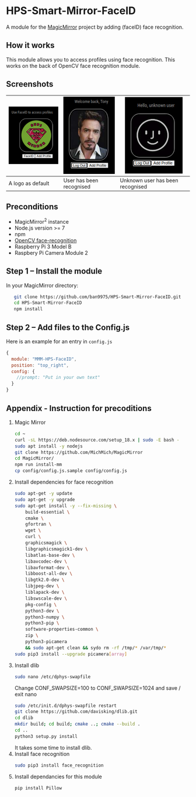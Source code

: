 # HPS-Smart-Mirror-FaceID

A module for the [MagicMirror](https://github.com/MichMich/MagicMirror) project by adding (faceID) face recognition.

## How it works
This module allows you to access profiles using face recognition. This works on the back of OpenCV face recognition module. 

## Screenshots
| ![FaceID Logged Out](img/readme/noUser.png) | ![Face ID Detected](img/readme/knownUser.png) | ![Face ID Unknown User](img/readme/unknownUser.png) |
|---|---|---|
| A logo as default | User has been recognised | Unknown user has been recognised |


## Preconditions

* MagicMirror<sup>2</sup> instance
* Node.js version >= 7
* npm
* [OpenCV face-recognition](https://github.com/ageitgey/face_recognition)
* Raspberry Pi 3 Model B
* Raspbery Pi Camera Module 2

## Step 1 – Install the module
In your MagicMirror directory:

```bash cd modules
   git clone https://github.com/ban9975/HPS-Smart-Mirror-FaceID.git
   cd HPS-Smart-Mirror-FaceID
   npm install
```

## Step 2 – Add files to the Config.js
Here is an example for an entry in `config.js`

```javascript
{
  module: "MMM-HPS-FaceID",
  position: "top_right",
  config: {
    //prompt: "Put in your own text"
  }
}
```

## Appendix - Instruction for precoditions
1. Magic Mirror
   ``` bash
   cd ~
   curl -sL https://deb.nodesource.com/setup_18.x | sudo -E bash -
   sudo apt install -y nodejs
   git clone https://github.com/MichMich/MagicMirror
   cd MagicMirror/
   npm run install-mm
   cp config/config.js.sample config/config.js
   ```
2. Install dependencies for face recognition
   ``` bash
   sudo apt-get -y update
   sudo apt-get -y upgrade
   sudo apt-get install -y --fix-missing \
       build-essential \
       cmake \
       gfortran \
       wget \
       curl \
       graphicsmagick \
       libgraphicsmagick1-dev \
       libatlas-base-dev \
       libavcodec-dev \
       libavformat-dev \
       libboost-all-dev \
       libgtk2.0-dev \
       libjpeg-dev \
       liblapack-dev \
       libswscale-dev \
       pkg-config \
       python3-dev \
       python3-numpy \
       python3-pip \
       software-properties-common \
       zip \
       python3-picamera
       && sudo apt-get clean && sydo rm -rf /tmp/* /var/tmp/*
   sudo pip3 install --upgrade picamera[array]
   ```
3. Install dlib
   ``` bash
   sudo nano /etc/dphys-swapfile
   ```
   Change CONF_SWAPSIZE=100 to CONF_SWAPSIZE=1024 and save / exit nano
   ``` bash
   sudo /etc/init.d/dphys-swapfile restart
   git clone https://github.com/davisking/dlib.git
   cd dlib
   mkdir build; cd build; cmake ..; cmake --build .
   cd ..
   python3 setup.py install
   ```
   It takes some time to install dlib.
4. Install face recognition
   ``` bash
   sudo pip3 install face_recognition
   ```
5. Install dependancies for this module
   ``` bash
   pip install Pillow
   ```

